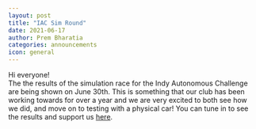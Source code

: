 ```yaml
---
layout: post
title: "IAC Sim Round"
date: 2021-06-17
author: Prem Bharatia
categories: announcements
icon: general
---
```


<p>
Hi everyone! <br> The the results of the simulation race for the Indy Autonomous Challenge are being shown on June 30th. This is something that our club has been working towards for over a year and we are very excited to both see how we did, and move on to testing with a physical car! You can tune in to see the results and support us  
  <a href="https://www.ansys.com/experiences/indy-autonomous-challenge">here</a>. 

</p>
